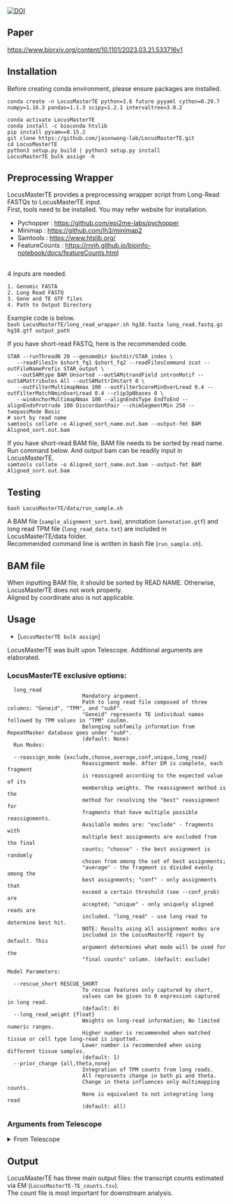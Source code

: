 [![DOI](https://zenodo.org/badge/595469794.svg)](https://doi.org/10.5281/zenodo.14785053)

## Paper
https://www.biorxiv.org/content/10.1101/2023.03.21.533716v1

## Installation
Before creating conda environment, please ensure packages are installed.


```
conda create -n LocusMasterTE python=3.6 future pyyaml cython=0.29.7 numpy=1.16.3 pandas=1.1.3 scipy=1.2.1 intervaltree=3.0.2

conda activate LocusMasterTE 
conda install -c bioconda htslib
pip install pysam==0.15.2
git clone https://github.com/jasonwong-lab/LocusMasterTE.git
cd LocusMasterTE
python3 setup.py build | python3 setup.py install 
LocusMasterTE bulk assign -h
```
## Preprocessing Wrapper
LocusMasterTE provides a preprocessing wrapper script from Long-Read FASTQs to LocusMasterTE input. \
First, tools need to be installed. You may refer website for installation. 
* Pychopper : https://github.com/epi2me-labs/pychopper
* Minimap : https://github.com/lh3/minimap2
* Samtools : https://www.htslib.org/
* FeatureCounts : https://rnnh.github.io/bioinfo-notebook/docs/featureCounts.html

\
4 inputs are needed. 
```
1. Genomic FASTA
2. Long Read FASTQ
3. Gene and TE GTF files
4. Path to Output Directory
```
Example code is below. \
```bash LocusMasterTE/long_read_wrapper.sh hg38.fasta long_read.fastq.gz hg38.gtf output_path```

If you have short-read FASTQ, here is the recommended code.
```
STAR --runThreadN 20 --genomeDir $outdir/STAR_index \
   --readFilesIn $short_fq1 $short_fq2 --readFilesCommand zcat --outFileNamePrefix STAR_output \
   --outSAMtype BAM Unsorted --outSAMstrandField intronMotif --outSAMattributes All --outSAMattrIHstart 0 \
   --outFilterMultimapNmax 100 --outFilterScoreMinOverLread 0.4 --outFilterMatchNminOverLread 0.4 --clip3pNbases 0 \
   --winAnchorMultimapNmax 100 --alignEndsType EndToEnd --alignEndsProtrude 100 DiscordantPair --chimSegmentMin 250 --twopassMode Basic
# sort by read name
samtools collate -o Aligned_sort_name.out.bam --output-fmt BAM Aligned_sort.out.bam
```

If you have short-read BAM file, BAM file needs to be sorted by read name. 
Run command below. And output bam can be readily input in LocusMasterTE. \
```samtools collate -o Aligned_sort_name.out.bam --output-fmt BAM Aligned_sort.out.bam```

## Testing
```bash LocusMasterTE/data/run_sample.sh```

A BAM file (`sample_alignment_sort.bam`), annotation (`annotation.gtf`) and long read TPM file (`long_read_data.txt`) are included in
LocusMasterTE/data folder. \
Recommended command line is written in bash file (`run_sample.sh`).

## BAM file
When inputting BAM file, it should be sorted by READ NAME. Otherwise, LocusMasterTE does not work properly.<br />
Aligned by coordinate also is not applicable. 

## Usage
* [`LocusMasterTE bulk assign`]

LocusMasterTE was built upon Telescope. Additional arguments are elaborated.

### LocusMasterTE exclusive options:

```
  long_read
                        Mandatory argument. 
                        Path to long read file composed of three columns: "Geneid", "TPM", and "subF". 
                        "Geneid" represents TE individual names followed by TPM values in "TPM" coulmn. 
                        Belonging subfamily information from RepeatMasker database goes under "subF".
                        (default: None)
  Run Modes:

  --reassign_mode {exclude,choose,average,conf,unique,long_read}
                        Reassignment mode. After EM is complete, each fragment
                        is reassigned according to the expected value of its
                        membership weights. The reassignment method is the
                        method for resolving the "best" reassignment for
                        fragments that have multiple possible reassignments.
                        Available modes are: "exclude" - fragments with
                        multiple best assignments are excluded from the final
                        counts; "choose" - the best assignment is randomly
                        chosen from among the set of best assignments;
                        "average" - the fragment is divided evenly among the
                        best assignments; "conf" - only assignments that
                        exceed a certain threshold (see --conf_prob) are
                        accepted; "unique" - only uniquely aligned reads are
                        included. "long_read" - use long read to determine best hit.
                        NOTE: Results using all assignment modes are
                        included in the LocusMasterTE report by default. This
                        argument determines what mode will be used for the
                        "final counts" column. (default: exclude)

Model Parameters:

  --rescue_short RESCUE_SHORT
                        To rescue features only captured by short, 
                        values can be given to 0 expression captured in long read.
                        (default: 0)
  --long_read_weight {float}
                        Weights on long-read information; No limited numeric ranges.
                        Higher number is recommended when matched tissue or cell type long-read is inputted.
                        Lower number is recommended when using different tissue samples.
                        (default: 1)
  --prior_change {all,theta,none}
                        Integration of TPM counts from long reads. 
                        All represents change in both pi and theta.
                        Change in theta influences only multimapping counts.
                        None is equivalent to not integrating long read
                        (default: all)
```

### Arguments from Telescope
<details>
<summary>From Telescope</summary>

```
  samfile               Path to alignment file. Alignment file can be in SAM
                        or BAM format. File must be collated so that all
                        alignments for a read pair appear sequentially in the
                        file.
  gtffile               Path to annotation file (GTF format)
  --attribute ATTRIBUTE
                        GTF attribute that defines a transposable element
                        locus. GTF features that share the same value for
                        --attribute will be considered as part of the same
                        locus. (default: locus)
  --no_feature_key NO_FEATURE_KEY
                        Used internally to represent alignments. Must be
                        different from all other feature names. (default:
                        __no_feature)
  --tempdir TEMPDIR     Path to temporary directory. Temporary files will be
                        stored here. Default uses python tempfile package to
                        create the temporary directory. (default: None)

Reporting Options:

  --quiet               Silence (most) output. (default: False)
  --debug               Print debug messages. (default: False)
  --logfile LOGFILE     Log output to this file. (default: None)
  --outdir OUTDIR       Output directory. (default: .)
  --exp_tag EXP_TAG     Experiment tag (default: telescope)
  --updated_sam         Generate an updated alignment file. (default: False)
  
  Run Modes:
  --conf_prob CONF_PROB
                        Minimum probability for high confidence assignment.
                        (default: 0.9)
  --overlap_mode {threshold,intersection-strict,union}
                        Overlap mode. The method used to determine whether a
                        fragment overlaps feature. (default: threshold)
  --overlap_threshold OVERLAP_THRESHOLD
                        Fraction of fragment that must be contained within a
                        feature to be assigned to that locus. Ignored if
                        --overlap_method is not "threshold". (default: 0.2)
  --annotation_class {intervaltree,htseq}
                        Annotation class to use for finding overlaps. Both
                        htseq and intervaltree appear to yield identical
                        results. Performance differences are TBD. (default:
                        intervaltree)                    
  --stranded_mode {None, RF, R, FR, F}
                        Options for considering feature strand when assigning reads. 
                        If None, for each feature in the annotation, returns counts 
                        for the positive strand and negative strand. If not None, 
                        this argument specifies the orientation of paired end reads 
                        (RF - read 1 reverse strand, read 2 forward strand) and
                        single end reads (F - forward strand) with respect to the 
                        generating transcript. (default: None)
Model Parameters:

  --pi_prior PI_PRIOR   Prior on π. Equivalent to adding n unique reads.
                        (default: 0)
  --theta_prior THETA_PRIOR
                        Prior on θ. Equivalent to adding n non-unique reads.
                        (default: 200000)
  --em_epsilon EM_EPSILON
                        EM Algorithm Epsilon cutoff (default: 1e-7)
  --max_iter MAX_ITER   EM Algorithm maximum iterations (default: 100)
  --use_likelihood      Use difference in log-likelihood as convergence
                        criteria. (default: False)
  --skip_em             Exits after loading alignment and saving checkpoint
                        file. (default: False)
```       
</details>

## Output

LocusMasterTE has three main output files: the transcript counts estimated via EM (`LocusMasterTE-TE_counts.tsv`).\
The count file is most important for downstream analysis.

